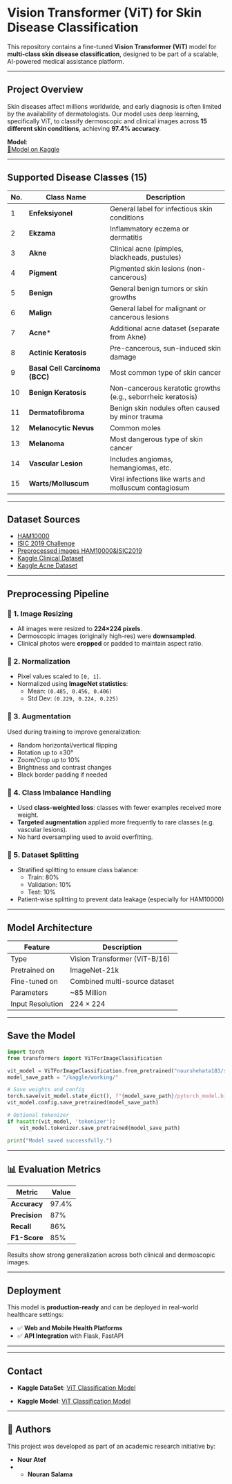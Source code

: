 #  Vision Transformer (ViT) for Skin Disease Classification

This repository contains a fine-tuned **Vision Transformer (ViT)** model for **multi-class skin disease classification**, designed to be part of a scalable, AI-powered medical assistance platform.

---

##  Project Overview

Skin diseases affect millions worldwide, and early diagnosis is often limited by the availability of dermatologists. Our model uses deep learning, specifically ViT, to classify dermoscopic and clinical images across **15 different skin conditions**, achieving **97.4% accuracy**.

 **Model**:  
[🔗Model on Kaggle](https://www.kaggle.com/models/nourshehata183/skin-disease-classification-model-vit)

---

##  Supported Disease Classes (15)

| No. | Class Name                    | Description                                                   |
|-----|-------------------------------|---------------------------------------------------------------|
| 1   | **Enfeksiyonel**              | General label for infectious skin conditions                  |
| 2   | **Ekzama**                    | Inflammatory eczema or dermatitis                             |
| 3   | **Akne**                      | Clinical acne (pimples, blackheads, pustules)                 |
| 4   | **Pigment**                   | Pigmented skin lesions (non-cancerous)                        |
| 5   | **Benign**                    | General benign tumors or skin growths                         |
| 6   | **Malign**                    | General label for malignant or cancerous lesions              |
| 7   | **Acne***                     | Additional acne dataset (separate from Akne)                  |
| 8   | **Actinic Keratosis**         | Pre-cancerous, sun-induced skin damage                        |
| 9   | **Basal Cell Carcinoma (BCC)**| Most common type of skin cancer                               |
| 10  | **Benign Keratosis**          | Non-cancerous keratotic growths (e.g., seborrheic keratosis)  |
| 11  | **Dermatofibroma**            | Benign skin nodules often caused by minor trauma              |
| 12  | **Melanocytic Nevus**         | Common moles                                                  |
| 13  | **Melanoma**                  | Most dangerous type of skin cancer                            |
| 14  | **Vascular Lesion**           | Includes angiomas, hemangiomas, etc.                          |
| 15  | **Warts/Molluscum**           | Viral infections like warts and molluscum contagiosum         |


---

##  Dataset Sources

- [HAM10000](https://doi.org/10.1038/sdata.2018.161)
- [ISIC 2019 Challenge](https://challenge2019.isic-archive.com/)
- [Preprocessed images HAM10000&ISIC2019](https://www.kaggle.com/datasets/nour12347653/skin-disease-detection-dataset-ham10000-isic)
- [Kaggle Clinical Dataset](https://www.kaggle.com/datasets/ascanipek/skin-diseases)
- [Kaggle Acne Dataset](https://www.kaggle.com/datasets/nayanchaure/acne-dataset)

---

##  Preprocessing Pipeline

### 🔹 1. Image Resizing
- All images were resized to **224×224 pixels**.
- Dermoscopic images (originally high-res) were **downsampled**.
- Clinical photos were **cropped** or padded to maintain aspect ratio.

### 🔹 2. Normalization
- Pixel values scaled to `[0, 1]`.
- Normalized using **ImageNet statistics**:
  - Mean: `(0.485, 0.456, 0.406)`
  - Std Dev: `(0.229, 0.224, 0.225)`

### 🔹 3. Augmentation
Used during training to improve generalization:
- Random horizontal/vertical flipping
- Rotation up to ±30°
- Zoom/Crop up to 10%
- Brightness and contrast changes
- Black border padding if needed

### 🔹 4. Class Imbalance Handling
- Used **class-weighted loss**: classes with fewer examples received more weight.
- **Targeted augmentation** applied more frequently to rare classes (e.g. vascular lesions).
- No hard oversampling used to avoid overfitting.

### 🔹 5. Dataset Splitting
- Stratified splitting to ensure class balance:
  - Train: 80%
  - Validation: 10%
  - Test: 10%
- Patient-wise splitting to prevent data leakage (especially for HAM10000)

---

##  Model Architecture

| Feature         | Description                           |
|----------------|---------------------------------------|
| Type            | Vision Transformer (ViT-B/16)         |
| Pretrained on   | ImageNet-21k                          |
| Fine-tuned on   | Combined multi-source dataset         |
| Parameters      | ~85 Million                           |
| Input Resolution| 224 × 224                             |

---

##  Save the Model 

```python
import torch
from transformers import ViTForImageClassification

vit_model = ViTForImageClassification.from_pretrained("nourshehata183/skin-disease-classification-model-vit")
model_save_path = "/kaggle/working/"

# Save weights and config
torch.save(vit_model.state_dict(), f"{model_save_path}/pytorch_model.bin")
vit_model.config.save_pretrained(model_save_path)

# Optional tokenizer
if hasattr(vit_model, 'tokenizer'):
    vit_model.tokenizer.save_pretrained(model_save_path)

print("Model saved successfully.")
```
---


## 📊 Evaluation Metrics

| Metric     | Value  |
|------------|--------|
| **Accuracy**   | 97.4%  |
| **Precision**  | 87%    |
| **Recall**     | 86%    |
| **F1-Score**   | 85%    |

Results show strong generalization across both clinical and dermoscopic images.  

---

##  Deployment

This model is **production-ready** and can be deployed in real-world healthcare settings:

- ✅ **Web and Mobile Health Platforms**
- ✅ **API Integration** with Flask, FastAPI

---

---

##  Contact
- **Kaggle DataSet**: [ViT Classification Model](https://www.kaggle.com/datasets/nour12347653/skin-disease-detection-dataset-ham10000-isic)

- **Kaggle Model**: [ViT Classification Model](https://www.kaggle.com/models/nourshehata183/skin-disease-classification-model-vit)

---
## 👥 Authors

This project was developed as part of an academic research initiative by:


- **Nour Atef**
- - **Nouran Salama** 
